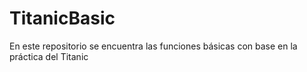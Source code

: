 # TitanicBasic
En este repositorio se encuentra las funciones básicas con base en la práctica del Titanic
